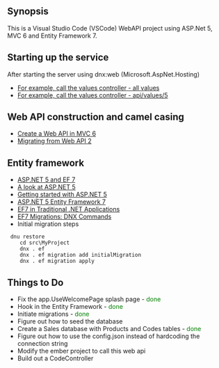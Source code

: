 ## Synopsis

This is a Visual Studio Code (VSCode) WebAPI project using ASP.Net 5, MVC 6 and Entity Framework 7.

## Starting up the service

After starting the server using dnx:web (Microsoft.AspNet.Hosting) 

- [For example, call the values controller - all values](http://localhost:5000/api/values) 
- [For example, call the values controller - api/values/5](http://localhost:5000/api/values/1)

## Web API construction and camel casing 

- [Create a Web API in MVC 6](http://www.asp.net/vnext/overview/aspnet-vnext/create-a-web-api-with-mvc-6)
- [Migrating from Web API 2](http://docs.asp.net/en/latest/mvc/migration/migratingfromwebapi2.html)

## Entity framework

- [ASP.NET 5 and EF 7](http://www.dotnetcurry.com/showarticle.aspx?ID=1128)
- [A look at ASP.NET 5 ](http://wildermuth.com/2015/03/17/A_Look_at_ASP_NET_5_Part_3_-_EF7)
- [Getting started with ASP.NET 5](http://bitoftech.net/2014/11/18/getting-started-asp-net-5-mvc-6-web-api-entity-framework-7/)
- [ASP.NET 5 Entity Framework 7](http://stephenwalther.com/archive/2015/01/17/asp-net-5-and-angularjs-part-4-using-entity-framework-7)
- [EF7 in Traditional .NET Applications](https://github.com/aspnet/EntityFramework/wiki/Using-EF7-in-Traditional-.NET-Applications)
- [EF7 Migrations: DNX Commands](http://www.bricelam.net/2014/09/14/migrations-on-k.html)
- Initial migration steps

<pre><code>	dnu restore	
	cd src\MyProject	
	dnx . ef		
	dnx . ef migration add initialMigration	
	dnx . ef migration apply
</code></pre>

## Things to Do

- Fix the app.UseWelcomePage splash page - <font color='green'>done</font>
- Hook in the Entity Framework - <font color='green'>done</font>
- Initiate migrations - <font color='green'>done</font>
- Figure out how to seed the  database
- Create a Sales database with Products and Codes tables - <font color='green'>done</font>
- Figure out how to use the config.json instead of hardcoding the connection string
- Modify the ember project to call this web api
- Build out a CodeController 